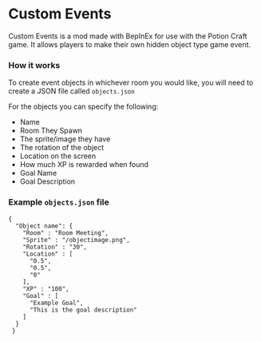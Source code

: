 
# Custom Events
Custom Events is a mod made with BepInEx for use with the Potion Craft game. It allows players to make their own hidden object type game event.

### How it works
To create event objects in whichever room you would like, you will need to create a JSON file called `objects.json`

For the objects you can specify the following:
- Name
- Room They Spawn
- The sprite/image they have
- The rotation of the object
- Location on the screen
- How much XP is rewarded when found
- Goal Name
- Goal Description

### Example `objects.json` file
```
{
  "Object name": {
    "Room" : "Room Meeting",
    "Sprite" : "/objectimage.png",
    "Rotation" : "30",
    "Location" : [ 
      "0.5",
      "0.5",
      "0" 
    ],
    "XP" : "100",
    "Goal" : [
      "Example Goal",
      "This is the goal description"
    ]
  }
 }
```